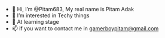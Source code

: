 - 👋 Hi, I’m @Pitam683, My real name is Pitam Adak
- 👀 I’m interested in Techy things
- 🌱 At learning stage
- 📫 if you want to contact me in gamerboypitam@gmail.com
